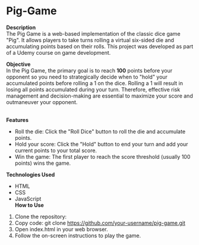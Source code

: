 # Pig-Game
**Description**<br>
The Pig Game is a web-based implementation of the classic dice game "Pig". It allows players to take turns rolling a virtual six-sided die and accumulating points based on their rolls. This project was developed as part of a Udemy course on game development.<br>

**Objective**<br>
In the Pig Game, the primary goal is to reach **100** points before your opponent so you need to strategically decide when to "hold" your accumulated points before rolling a 1 on the dice. Rolling a 1 will result in losing all points accumulated during your turn. Therefore, effective risk management and decision-making are essential to maximize your score and outmaneuver your opponent.<br><br>

**Features**<br>
- Roll the die: Click the "Roll Dice" button to roll the die and accumulate points.<br>
- Hold your score: Click the "Hold" button to end your turn and add your current points to your total score.<br>
- Win the game: The first player to reach the score threshold (usually 100 points) wins the game.<br>

**Technologies Used**<br>
- HTML<br>
- CSS<br>
- JavaScript<br>
**How to Use**
1. Clone the repository:<br>
2. Copy code: git clone https://github.com/your-username/pig-game.git<br>
3. Open index.html in your web browser.<br>
4. Follow the on-screen instructions to play the game.<br>
